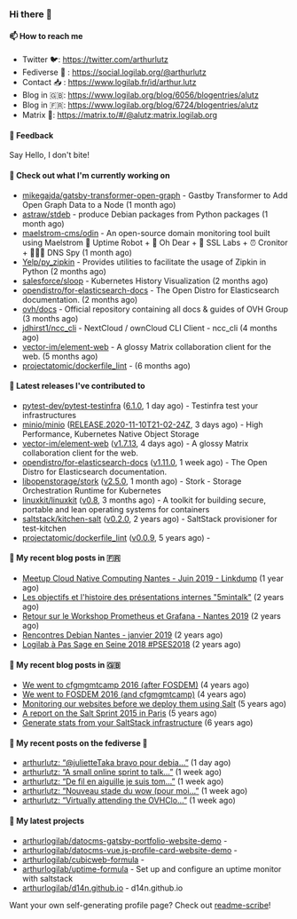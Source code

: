 ### Hi there 👋

#### 📫 How to reach me

- Twitter 🐦: https://twitter.com/arthurlutz
- Fediverse 🐘 : https://social.logilab.org/@arthurlutz
- Contact 📥 : https://www.logilab.fr/id/arthur.lutz
- Blog in 🇬🇧: https://www.logilab.org/blog/6056/blogentries/alutz
- Blog in 🇫🇷: https://www.logilab.org/blog/6724/blogentries/alutz
- Matrix 💬: https://matrix.to/#/@alutz:matrix.logilab.org

#### 💬 Feedback

Say Hello, I don't bite!

#### 👷 Check out what I'm currently working on

- [mikegajda/gatsby-transformer-open-graph](https://github.com/mikegajda/gatsby-transformer-open-graph) - Gastby Transformer to Add Open Graph Data to a Node (1 month ago)
- [astraw/stdeb](https://github.com/astraw/stdeb) - produce Debian packages from Python packages (1 month ago)
- [maelstrom-cms/odin](https://github.com/maelstrom-cms/odin) - An open-source domain monitoring tool built using Maelstrom 🤖 Uptime Robot &#43; 🧐 Oh Dear &#43; 🧪 SSL Labs &#43; ⏰ Cronitor &#43; 🕵🏻‍♂️ DNS Spy (1 month ago)
- [Yelp/py_zipkin](https://github.com/Yelp/py_zipkin) - Provides utilities to facilitate the usage of Zipkin in Python (2 months ago)
- [salesforce/sloop](https://github.com/salesforce/sloop) - Kubernetes History Visualization (2 months ago)
- [opendistro/for-elasticsearch-docs](https://github.com/opendistro/for-elasticsearch-docs) - The Open Distro for Elasticsearch documentation. (2 months ago)
- [ovh/docs](https://github.com/ovh/docs) - Official repository containing all docs &amp; guides of OVH Group (3 months ago)
- [jdhirst1/ncc_cli](https://github.com/jdhirst1/ncc_cli) - NextCloud  / ownCloud CLI Client - ncc_cli (4 months ago)
- [vector-im/element-web](https://github.com/vector-im/element-web) - A glossy Matrix collaboration client for the web. (5 months ago)
- [projectatomic/dockerfile_lint](https://github.com/projectatomic/dockerfile_lint) -  (6 months ago)


#### 🔭 Latest releases I've contributed to

- [pytest-dev/pytest-testinfra](https://github.com/pytest-dev/pytest-testinfra) ([6.1.0](https://github.com/pytest-dev/pytest-testinfra/releases/tag/6.1.0), 1 day ago) - Testinfra test your infrastructures
- [minio/minio](https://github.com/minio/minio) ([RELEASE.2020-11-10T21-02-24Z](https://github.com/minio/minio/releases/tag/RELEASE.2020-11-10T21-02-24Z), 3 days ago) - High Performance, Kubernetes Native Object Storage
- [vector-im/element-web](https://github.com/vector-im/element-web) ([v1.7.13](https://github.com/vector-im/element-web/releases/tag/v1.7.13), 4 days ago) - A glossy Matrix collaboration client for the web.
- [opendistro/for-elasticsearch-docs](https://github.com/opendistro/for-elasticsearch-docs) ([v1.11.0](https://github.com/opendistro/for-elasticsearch-docs/releases/tag/v1.11.0), 1 week ago) - The Open Distro for Elasticsearch documentation.
- [libopenstorage/stork](https://github.com/libopenstorage/stork) ([v2.5.0](https://github.com/libopenstorage/stork/releases/tag/v2.5.0), 1 month ago) - Stork - Storage Orchestration Runtime for Kubernetes
- [linuxkit/linuxkit](https://github.com/linuxkit/linuxkit) ([v0.8](https://github.com/linuxkit/linuxkit/releases/tag/v0.8), 3 months ago) - A toolkit for building secure, portable and lean operating systems for containers
- [saltstack/kitchen-salt](https://github.com/saltstack/kitchen-salt) ([v0.2.0](https://github.com/saltstack/kitchen-salt/releases/tag/v0.2.0), 2 years ago) - SaltStack provisioner for test-kitchen
- [projectatomic/dockerfile_lint](https://github.com/projectatomic/dockerfile_lint) ([v0.0.9](https://github.com/projectatomic/dockerfile_lint/releases/tag/v0.0.9), 5 years ago) - 

#### 📜 My recent blog posts in 🇫🇷

- [Meetup Cloud Native Computing Nantes - Juin 2019 - Linkdump](https://www.logilab.org/blogentry/10132594) (1 year ago)
- [Les objectifs et l&#39;histoire des présentations internes &#34;5mintalk&#34;](https://www.logilab.org/blogentry/10131689) (2 years ago)
- [Retour sur le Workshop Prometheus et Grafana - Nantes 2019](https://www.logilab.org/blogentry/10131299) (2 years ago)
- [Rencontres Debian Nantes - janvier 2019](https://www.logilab.org/blogentry/10131004) (2 years ago)
- [Logilab à Pas Sage en Seine 2018 #PSES2018](https://www.logilab.org/blogentry/10128951) (2 years ago)

#### 📜 My recent blog posts in 🇬🇧

- [We went to cfgmgmtcamp 2016 (after FOSDEM)](https://www.logilab.org/blogentry/4253513) (4 years ago)
- [We went to FOSDEM 2016 (and cfgmgmtcamp)](https://www.logilab.org/blogentry/4253406) (4 years ago)
- [Monitoring our websites before we deploy them using Salt](https://www.logilab.org/blogentry/288175) (5 years ago)
- [A report on the Salt Sprint 2015 in Paris](https://www.logilab.org/blogentry/288007) (5 years ago)
- [Generate stats from your SaltStack infrastructure](https://www.logilab.org/blogentry/283815) (6 years ago)

#### 📜 My recent posts on the fediverse 🐘

- [arthurlutz: “@julietteTaka bravo pour debia…”](https://social.logilab.org/@arthurlutz/105197570382781053) (1 day ago)
- [arthurlutz: “A small online sprint to talk…”](https://social.logilab.org/@arthurlutz/105158751224253183) (1 week ago)
- [arthurlutz: “De fil en aiguille je suis tom…”](https://social.logilab.org/@arthurlutz/105158648856440523) (1 week ago)
- [arthurlutz: “Nouveau stade du wow (pour moi…”](https://social.logilab.org/@arthurlutz/105158642862167556) (1 week ago)
- [arthurlutz: “Virtually attending the OVHClo…”](https://social.logilab.org/@arthurlutz/105157184007102136) (1 week ago)

#### 🌱 My latest projects

- [arthurlogilab/datocms-gatsby-portfolio-website-demo](https://github.com/arthurlogilab/datocms-gatsby-portfolio-website-demo) - 
- [arthurlogilab/datocms-vue.js-profile-card-website-demo](https://github.com/arthurlogilab/datocms-vue.js-profile-card-website-demo) - 
- [arthurlogilab/cubicweb-formula](https://github.com/arthurlogilab/cubicweb-formula) - 
- [arthurlogilab/uptime-formula](https://github.com/arthurlogilab/uptime-formula) -  Set up and configure an uptime monitor with saltstack
- [arthurlogilab/d14n.github.io](https://github.com/arthurlogilab/d14n.github.io) - d14n.github.io



Want your own self-generating profile page? Check out [readme-scribe](https://github.com/muesli/readme-scribe)!
